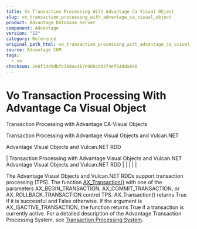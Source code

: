 ```yaml
---
title: Vo Transaction Processing With Advantage Ca Visual Object
slug: vo_transaction_processing_with_advantage_ca_visual_object
product: Advantage Database Server
component: Advantage
version: "12"
category: Reference
original_path_html: vo_transaction_processing_with_advantage_ca_visual_object.htm
source: Advantage CHM
tags:
  - vo
checksum: 2e0f1dd9dbfc360ac4b7e980cdb3f4ef54dda846
---
```


# Vo Transaction Processing With Advantage Ca Visual Object

Transaction Processing with Advantage CA-Visual Objects

Transaction Processing with Advantage Visual Objects and Vulcan.NET

Advantage Visual Objects and Vulcan.NET RDD

| Transaction Processing with Advantage Visual Objects and Vulcan.NET  Advantage Visual Objects and Vulcan.NET RDD |  |  |  |  |

The Advantage Visual Objects and Vulcan.NET RDDs support transaction processing (TPS). The function [AX\_Transaction()](vo_ax_transaction.md) with one of the parameters AX\_BEGIN\_TRANSACTION, AX\_COMMIT\_TRANSACTION, or AX\_ROLLBACK\_TRANSACTION control TPS. AX\_Transaction() returns True if it is successful and False otherwise. If the argument is AX\_ISACTIVE\_TRANSACTION, the function returns True if a transaction is currently active. For a detailed description of the Advantage Transaction Processing System, see [Transaction Processing System](master_transaction_processing_system.md).
